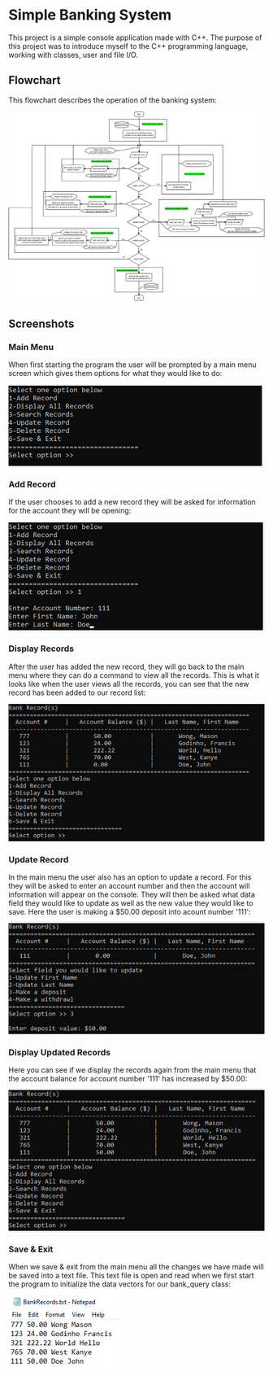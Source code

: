 # Simple Banking System
This project is a simple console application made with C++. The purpose of this project was to 
introduce myself to the C++ programming language, working with classes, user and file I/O.

## Flowchart
This flowchart describes the operation of the banking system:

![flowchart showcase](screenshots/flowchart.png)

## Screenshots

### Main Menu
When first starting the program the user will be prompted by a main menu screen which gives them options for what they would like
to do:

![flowchart showcase](screenshots/mainmenu.PNG)

### Add Record
If the user chooses to add a new record they will be asked for information for the account they will be opening:

![flowchart showcase](screenshots/newRecord.png)

### Display Records
After the user has added the new record, they will go back to the main menu where they can do a command to view all the records.
This is what it looks like when the user views all the records, you can see that the new record has been added to our record list:

![flowchart showcase](screenshots/allRecords.png)

### Update Record
In the main menu the user also has an option to update a record. For this they will be asked to enter an account number and then the account 
will information will appear on the console. They will then be asked what data field they would like to update as well as the new value they 
would like to save. Here the user is making a $50.00 deposit into acount number '111':

![flowchart showcase](screenshots/updateRecord.png)

### Display Updated Records
Here you can see if we display the records again from the main menu that the account balance for account number '111' has increased by $50.00:

![flowchart showcase](screenshots/recordsUpdated.png)

### Save & Exit
When we save & exit from the main menu all the changes we have made will be saved into a text file. This text file is open and read
when we first start the program to initialize the data vectors for our bank_query class:

![flowchart showcase](screenshots/txtRecords.png)